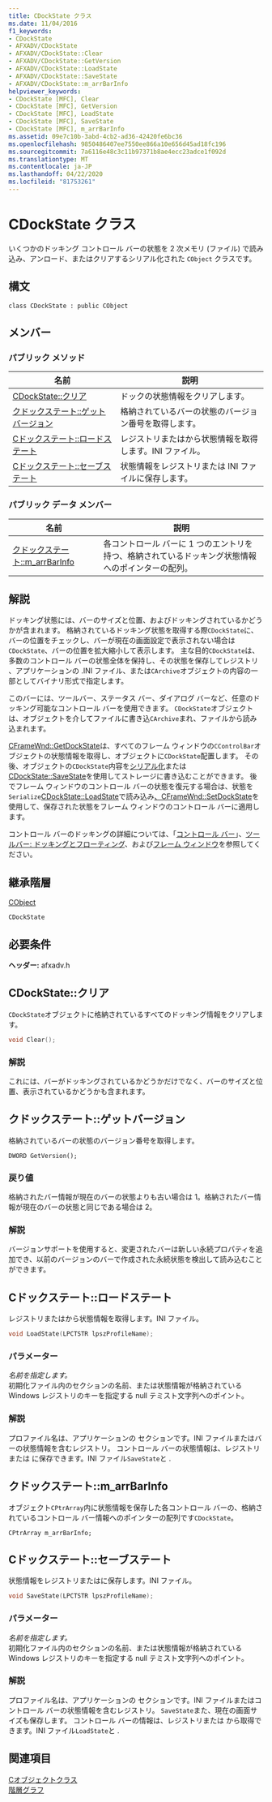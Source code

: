 ```yaml
---
title: CDockState クラス
ms.date: 11/04/2016
f1_keywords:
- CDockState
- AFXADV/CDockState
- AFXADV/CDockState::Clear
- AFXADV/CDockState::GetVersion
- AFXADV/CDockState::LoadState
- AFXADV/CDockState::SaveState
- AFXADV/CDockState::m_arrBarInfo
helpviewer_keywords:
- CDockState [MFC], Clear
- CDockState [MFC], GetVersion
- CDockState [MFC], LoadState
- CDockState [MFC], SaveState
- CDockState [MFC], m_arrBarInfo
ms.assetid: 09e7c10b-3abd-4cb2-ad36-42420fe6bc36
ms.openlocfilehash: 9850486407ee7550ee866a10e656d45ad18fc196
ms.sourcegitcommit: 7a6116e48c3c11b97371b8ae4ecc23adce1f092d
ms.translationtype: MT
ms.contentlocale: ja-JP
ms.lasthandoff: 04/22/2020
ms.locfileid: "81753261"
---
```

# <a name="cdockstate-class"></a>CDockState クラス

いくつかのドッキング コントロール バーの状態を 2 次メモリ (ファイル) で読み込み、アンロード、またはクリアするシリアル化された `CObject` クラスです。

## <a name="syntax"></a>構文

```
class CDockState : public CObject
```

## <a name="members"></a>メンバー

### <a name="public-methods"></a>パブリック メソッド

|名前|説明|
|----------|-----------------|
|[CDockState::クリア](#clear)|ドックの状態情報をクリアします。|
|[クドックステート::ゲットバージョン](#getversion)|格納されているバーの状態のバージョン番号を取得します。|
|[Cドックステート::ロードステート](#loadstate)|レジストリまたはから状態情報を取得します。INI ファイル。|
|[Cドックステート::セーブステート](#savestate)|状態情報をレジストリまたは INI ファイルに保存します。|

### <a name="public-data-members"></a>パブリック データ メンバー

|名前|説明|
|----------|-----------------|
|[クドックステート::m_arrBarInfo](#m_arrbarinfo)|各コントロール バーに 1 つのエントリを持つ、格納されているドッキング状態情報へのポインターの配列。|

## <a name="remarks"></a>解説

ドッキング状態には、バーのサイズと位置、およびドッキングされているかどうかが含まれます。 格納されているドッキング状態を取得する際`CDockState`に、バーの位置をチェックし、バーが現在の画面設定で表示されない場合は`CDockState`、バーの位置を拡大縮小して表示します。 主な目的`CDockState`は、多数のコントロール バーの状態全体を保持し、その状態を保存してレジストリ 、アプリケーションの .INI ファイル、または`CArchive`オブジェクトの内容の一部としてバイナリ形式で指定します。

このバーには、ツールバー、ステータス バー、ダイアログ バーなど、任意のドッキング可能なコントロール バーを使用できます。 `CDockState`オブジェクトは、オブジェクトを介してファイルに書き込`CArchive`まれ、ファイルから読み込まれます。

[CFrameWnd::GetDockState](../../mfc/reference/cframewnd-class.md#getdockstate)は、すべてのフレーム ウィンドウの`CControlBar`オブジェクトの状態情報を取得し、オブジェクトに`CDockState`配置します。 その後、オブジェクトの`CDockState`内容を[シリアル化](../../mfc/reference/cobject-class.md#serialize)または[CDockState::SaveState](#savestate)を使用してストレージに書き込むことができます。 後でフレーム ウィンドウのコントロール バーの状態を復元する場合は、状態を`Serialize`[CDockState::LoadState](#loadstate)で読み込み[、CFrameWnd::SetDockState](../../mfc/reference/cframewnd-class.md#setdockstate)を使用して、保存された状態をフレーム ウィンドウのコントロール バーに適用します。

コントロール バーのドッキングの詳細については、「[コントロール バー](../../mfc/control-bars.md)」、[ツールバー: ドッキングとフローティング](../../mfc/docking-and-floating-toolbars.md)、および[フレーム ウィンドウ](../../mfc/frame-windows.md)を参照してください。

## <a name="inheritance-hierarchy"></a>継承階層

[CObject](../../mfc/reference/cobject-class.md)

`CDockState`

## <a name="requirements"></a>必要条件

**ヘッダー:** afxadv.h

## <a name="cdockstateclear"></a><a name="clear"></a>CDockState::クリア

`CDockState`オブジェクトに格納されているすべてのドッキング情報をクリアします。

```cpp
void Clear();
```

### <a name="remarks"></a>解説

これには、バーがドッキングされているかどうかだけでなく、バーのサイズと位置、表示されているかどうかも含まれます。

## <a name="cdockstategetversion"></a><a name="getversion"></a>クドックステート::ゲットバージョン

格納されているバーの状態のバージョン番号を取得します。

```
DWORD GetVersion();
```

### <a name="return-value"></a>戻り値

格納されたバー情報が現在のバーの状態よりも古い場合は 1。格納されたバー情報が現在のバーの状態と同じである場合は 2。

### <a name="remarks"></a>解説

バージョンサポートを使用すると、変更されたバーは新しい永続プロパティを追加でき、以前のバージョンのバーで作成された永続状態を検出して読み込むことができます。

## <a name="cdockstateloadstate"></a><a name="loadstate"></a>Cドックステート::ロードステート

レジストリまたはから状態情報を取得します。INI ファイル。

```cpp
void LoadState(LPCTSTR lpszProfileName);
```

### <a name="parameters"></a>パラメーター

*名前を指定します。*<br/>
初期化ファイル内のセクションの名前、または状態情報が格納されている Windows レジストリのキーを指定する null テミスト文字列へのポイント。

### <a name="remarks"></a>解説

プロファイル名は、アプリケーションの セクションです。INI ファイルまたはバーの状態情報を含むレジストリ。 コントロール バーの状態情報は、レジストリまたは に保存できます。INI ファイル`SaveState`と .

## <a name="cdockstatem_arrbarinfo"></a><a name="m_arrbarinfo"></a>クドックステート::m_arrBarInfo

オブジェクト`CPtrArray`内に状態情報を保存した各コントロール バーの、格納されているコントロール バー情報へのポインターの配列です`CDockState`。

```
CPtrArray m_arrBarInfo;
```

## <a name="cdockstatesavestate"></a><a name="savestate"></a>Cドックステート::セーブステート

状態情報をレジストリまたはに保存します。INI ファイル。

```cpp
void SaveState(LPCTSTR lpszProfileName);
```

### <a name="parameters"></a>パラメーター

*名前を指定します。*<br/>
初期化ファイル内のセクションの名前、または状態情報が格納されている Windows レジストリのキーを指定する null テミスト文字列へのポイント。

### <a name="remarks"></a>解説

プロファイル名は、アプリケーションの セクションです。INI ファイルまたはコントロール バーの状態情報を含むレジストリ。 `SaveState`また、現在の画面サイズも保存します。 コントロール バーの情報は、レジストリまたは から取得できます。INI ファイル`LoadState`と .

## <a name="see-also"></a>関連項目

[Cオブジェクトクラス](../../mfc/reference/cobject-class.md)<br/>
[階層グラフ](../../mfc/hierarchy-chart.md)
